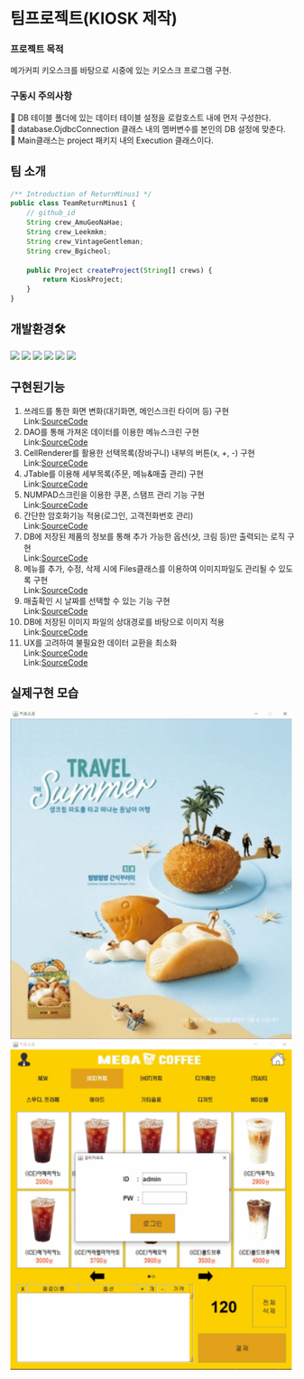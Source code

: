 # 팀프로젝트(KIOSK 제작)

### 프로젝트 목적

 메가커피 키오스크를 바탕으로 시중에 있는 키오스크 프로그램 구현.

### 구동시 주의사항
 
💬 DB 테이블 폴더에 있는 데이터 테이블 설정을 로컬호스트 내에 먼저 구성한다. <br>
💬 database.OjdbcConnection 클래스 내의 멤버변수를 본인의 DB 설정에 맞춘다. <br>
💬 Main클래스는 project 패키지 내의 Execution 클래스이다. <br>

## 팀 소개
```javascript 
/** Introduction of ReturnMinus1 */  
public class TeamReturnMinus1 {
	// github_id
	String crew_AmuGeoNaHae;
	String crew_Leekmkm;
	String crew_VintageGentleman;
	String crew_Bgicheol;
	
	public Project createProject(String[] crews) {
		return KioskProject;
	}
}
``` 
## 개발환경🛠️
<img src="https://img.shields.io/badge/JAVA-007396?style=for-the-badge&logo=java&logoColor=white"> <img src="https://img.shields.io/badge/eclipse-2C2255?style=for-the-badge&logo=eclipseide&logoColor=white"> <img src="https://img.shields.io/badge/OracleSQL-F80000?style=for-the-badge&logo=Oracle&logoColor=white">
<img src="https://img.shields.io/badge/JAVA Swing-A9225C?style=for-the-badge&logo=java&logoColor=white">
<img src="https://img.shields.io/badge/GitHub-181717?style=for-the-badge&logo=GitHub&logoColor=white">
<img src="https://img.shields.io/badge/Git-F05032?style=for-the-badge&logo=Git&logoColor=white">

## 구현된기능
1. 쓰레드를 통한 화면 변화(대기화면, 메인스크린 타이머 등) 구현<br>
Link:[SourceCode](https://github.com/AmuGeoNaHae/Kiosk_Project/blob/master/src/project/WaitingScreen.java "Thread link")
2. DAO를 통해 가져온 데이터를 이용한 메뉴스크린 구현<br>
Link:[SourceCode](https://github.com/AmuGeoNaHae/Kiosk_Project/blob/master/src/database/dao/DataCollection.java "MenuScreen link")
3. CellRenderer를 활용한 선택목록(장바구니) 내부의 버튼(x, +, -) 구현<br>
Link:[SourceCode](https://github.com/AmuGeoNaHae/Kiosk_Project/tree/master/src/main_menu/order_list "OrderList link")
4. JTable를 이용해 세부목록(주문, 메뉴&매출 관리) 구현<br>
Link:[SourceCode](https://github.com/AmuGeoNaHae/Kiosk_Project/blob/master/src/manager/menu_management/ManagerModeScreen.java "JTable link")
5. NUMPAD스크린을 이용한 쿠폰, 스탬프 관리 기능 구현<br>
Link:[SourceCode](https://github.com/AmuGeoNaHae/Kiosk_Project/blob/master/src/phone_button/PhoneNumberScreen.java "Numpad link")
6. 간단한 암호화기능 적용(로그인, 고객전화번호 관리)<br>
Link:[SourceCode](https://github.com/AmuGeoNaHae/Kiosk_Project/blob/master/src/project/Encryption.java "Encryption link")
7. DB에 저장된 제품의 정보를 통해 추가 가능한 옵션(샷, 크림 등)만 출력되는 로직 구현<br>
Link:[SourceCode](https://github.com/AmuGeoNaHae/Kiosk_Project/blob/master/src/option/OptionScreen.java "Option link")
8. 메뉴를 추가, 수정, 삭제 시에 Files클래스를 이용하여 이미지파일도 관리될 수 있도록 구현<br>
Link:[SourceCode](https://github.com/AmuGeoNaHae/Kiosk_Project/blob/master/src/database/dao/ProductDAO.java "Management link")
9. 매출확인 시 날짜를 선택할 수 있는 기능 구현<br>
Link:[SourceCode](https://github.com/AmuGeoNaHae/Kiosk_Project/blob/master/src/manager/confirm_sale/Date_Picker.java "DatePicker link")
10. DB에 저장된 이미지 파일의 상대경로를 바탕으로 이미지 적용<br>
Link:[SourceCode](https://github.com/AmuGeoNaHae/Kiosk_Project/blob/master/DB%20table/product%20INSERT.sql "ImageDirectory link")
11. UX를 고려하여 불필요한 데이터 교환을 최소화<br>
Link:[SourceCode](https://github.com/AmuGeoNaHae/Kiosk_Project/blob/master/src/project/PosFrame.java "DataExchange link")<br>
Link:[SourceCode](https://github.com/AmuGeoNaHae/Kiosk_Project/blob/master/src/manager/menu_management/CloseCheckDialog.java "DataExchange link")

## 실제구현 모습
<img src=".\images\Example_Images\PaymentFlow.gif" alt="결제 흐름" width="500">  <img src=".\images\Example_Images\ManagerFlow.gif" alt="관리자모드 흐름" width="500" >

